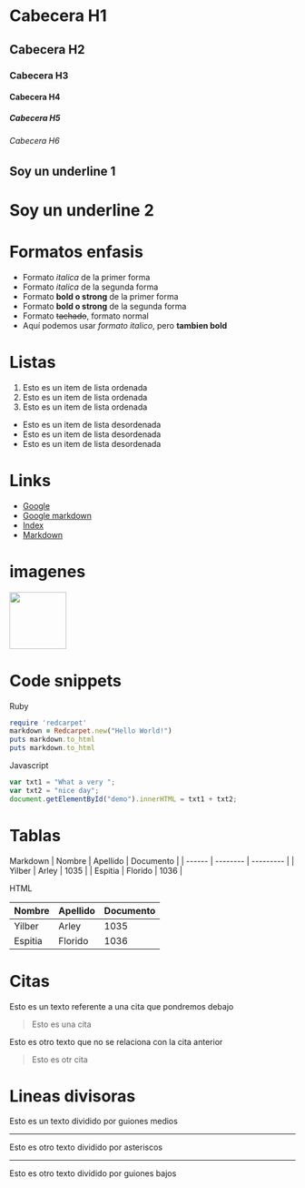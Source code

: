# Cabecera H1
## Cabecera H2
### Cabecera H3
#### Cabecera H4
##### Cabecera H5
###### Cabecera H6

Soy un underline 1
--
Soy un underline 2
==

# Formatos enfasis
- Formato *italica* de la primer forma
- Formato _italica_ de la segunda forma
- Formato **bold o strong** de la primer forma
- Formato __bold o strong__ de la segunda forma
- Formato ~~tachado~~, formato normal
- Aquí podemos usar *formato italico*, pero **tambien bold**

# Listas
1. Esto es un item de lista ordenada
2. Esto es un item de lista ordenada
3. Esto es un item de lista ordenada
- Esto es un item de lista desordenada
- Esto es un item de lista desordenada
- Esto es un item de lista desordenada

# Links
- <a href="http://google.com">Google</a>
- [Google markdown](http://google.com)
- [Index](index.html)
- [Markdown](#listas)

# imagenes
<!--![Logo GIT](https://cdn-icons-png.flaticon.com/512/25/25231.png)-->
<img src="https://cdn-icons-png.flaticon.com/512/25/25231.png" width="100" height="100">

# Code snippets
Ruby
```ruby
require 'redcarpet'
markdown = Redcarpet.new("Hello World!")
puts markdown.to_html
puts markdown.to_html
```
Javascript
```javascript
var txt1 = "What a very ";
var txt2 = "nice day";
document.getElementById("demo").innerHTML = txt1 + txt2;
```

# Tablas
Markdown
| Nombre | Apellido | Documento |
| ------ | -------- | --------- |
| Yilber | Arley | 1035 |
| Espitia | Florido | 1036 |

HTML
<table>
    <thead>
    <tr>
        <th>Nombre</th>
        <th>Apellido</th>
        <th>Documento</th>
    </tr>
    <thead>
    <tbody>
    <tr>
        <td>Yilber</td>
        <td>Arley</td>
        <td>1035</td>
    </tr>
    <tr>
        <td>Espitia</td>
        <td>Florido</td>
        <td>1036</td>
    </tr>
    </tbody>
</table>

# Citas
Esto es un texto referente a una cita que pondremos debajo
> Esto es una cita

Esto es otro texto que no se relaciona con la cita anterior
> Esto es otr cita

# Lineas divisoras
Esto es un texto dividido por guiones medios

---
Esto es otro texto dividido por asteriscos

***

Esto es otro texto dividido por guiones bajos
